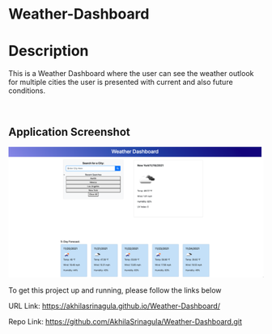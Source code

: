 # Weather-Dashboard

# Description

This is a Weather Dashboard where the user can see the weather outlook for multiple cities the user is presented with current and also future conditions.


</br>

## Application Screenshot

![View](assets/Weather-Dashboard.png)

To get this project up and running, please follow the links below

URL Link: https://akhilasrinagula.github.io/Weather-Dashboard/

Repo Link: https://github.com/AkhilaSrinagula/Weather-Dashboard.git